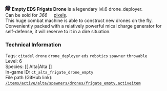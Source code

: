![ ](https://raw.githubusercontent.com/Ceterai/Enternia/main/items/active/alta/spawners/drones/frigate_empty.png) **Empty EDS Frigate Drone** is a legendary lvl.6 drone_deployer.  
Can be sold for *366* <img src="https://starbounder.org/mediawiki/images/2/21/Pixel.png" width="12" height="16"/> [pixels](https://starbounder.org/Pixel).  
This huge combat machine is able to construct new drones on the fly.  
Conveniently packed with a relatively powerful mical charge generator for self-defense, it will reserve to it in a dire situation.

### Technical Information

Tags: `citadel` `drone` `drone_deployer` `eds` `robotics` `spawner` `throwable`  
Level: 6  
Species: [[ Alta|Alta ]]  
In-game ID: `ct_alta_frigate_drone_empty`  
File path (GitHub link): [`/items/active/alta/spawners/drones/frigate_empty.activeitem`](https://github.com/Ceterai/Enternia/blob/main/items/active/alta/spawners/drones/frigate_empty.activeitem)
